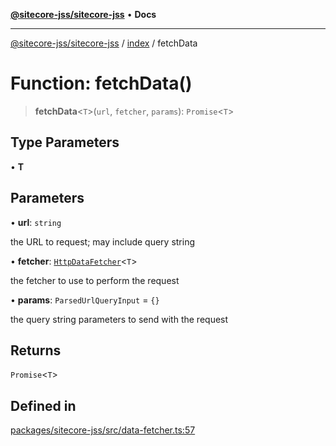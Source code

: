 [**@sitecore-jss/sitecore-jss**](../../README.md) • **Docs**

***

[@sitecore-jss/sitecore-jss](../../README.md) / [index](../README.md) / fetchData

# Function: fetchData()

> **fetchData**\<`T`\>(`url`, `fetcher`, `params`): `Promise`\<`T`\>

## Type Parameters

• **T**

## Parameters

• **url**: `string`

the URL to request; may include query string

• **fetcher**: [`HttpDataFetcher`](../type-aliases/HttpDataFetcher.md)\<`T`\>

the fetcher to use to perform the request

• **params**: `ParsedUrlQueryInput` = `{}`

the query string parameters to send with the request

## Returns

`Promise`\<`T`\>

## Defined in

[packages/sitecore-jss/src/data-fetcher.ts:57](https://github.com/Sitecore/jss/blob/b5a46b615f5ff23027c5e9a755573e12c4212373/packages/sitecore-jss/src/data-fetcher.ts#L57)
